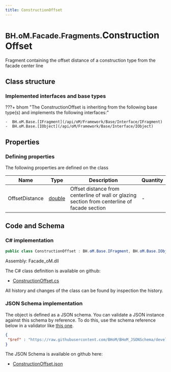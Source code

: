 ```yaml
---
title: ConstructionOffset
---
```


# <small>BH.oM.Facade.Fragments.</small>**ConstructionOffset**

Fragment containing the offset distance of a construction type from the facade center line

## Class structure

### Implemented interfaces and base types

???+ bhom "The ConstructionOffset is inheriting from the following base type(s) and implements the following interfaces:"

    -  BH.oM.Base.[IFragment](/api/oM/Framework/Base/Interface/IFragment)
    -  BH.oM.Base.[IObject](/api/oM/Framework/Base/Interface/IObject)


## Properties



### Defining properties

The following properties are defined on the class

| Name             | Type             | Description      | Quantity         |
|------------------|------------------|------------------|------------------|
| OffsetDistance | [double](https://learn.microsoft.com/en-us/dotnet/api/System.Double?view=netstandard-2.0) | Offset distance from centerline of wall or glazing section from centerline of facade section | - |


## Code and Schema

### C# implementation

``` C# title="C#"
public class ConstructionOffset : BH.oM.Base.IFragment, BH.oM.Base.IObject
```

Assembly: Facade_oM.dll

The C# class definition is available on github:

- [ConstructionOffset.cs](https://github.com/BHoM/BHoM/blob/develop/Facade_oM/Fragments\ConstructionOffset.cs)

All history and changes of the class can be found by inspection the history.
### JSON Schema implementation

The object is defined as a JSON schema. You can validate a JSON instance against this schema by reference. To do this, use the schema reference below in a validator like [this one](https://www.jsonschemavalidator.net/).

``` json title="JSON Schema"
{
 "$ref" : "https://raw.githubusercontent.com/BHoM/BHoM_JSONSchema/develop/Facade_oM/Fragments/ConstructionOffset.json"
}
```

The JSON Schema is available on github here:

- [ConstructionOffset.json](https://github.com/BHoM/BHoM_JSONSchema/blob/develop/Facade_oM/Fragments/ConstructionOffset.json)
